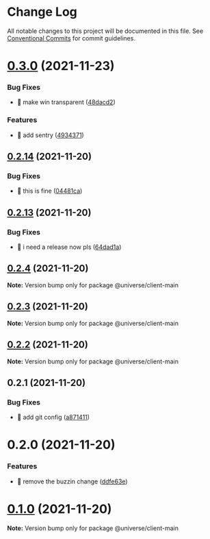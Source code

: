 # Change Log

All notable changes to this project will be documented in this file.
See [Conventional Commits](https://conventionalcommits.org) for commit guidelines.

# [0.3.0](https://github.com/TomTomB/universe/compare/v0.2.18...v0.3.0) (2021-11-23)


### Bug Fixes

* 🐛 make win transparent ([48dacd2](https://github.com/TomTomB/universe/commit/48dacd271662f0e6f52bf881a30de516c31645d7))


### Features

* 🎸 add sentry ([4934371](https://github.com/TomTomB/universe/commit/4934371131378fb7302e82b4326a25c9c1cee300))





## [0.2.14](https://github.com/TomTomB/universe/compare/v21.11.20-1291...v0.2.14) (2021-11-20)


### Bug Fixes

* 🐛 this is fine ([04481ca](https://github.com/TomTomB/universe/commit/04481ca9e5c5864ace039ffee013ad28cb85fdea))





## [0.2.13](https://github.com/TomTomB/universe/compare/v0.2.12...v0.2.13) (2021-11-20)


### Bug Fixes

* 🐛 i need a release now pls ([64dad1a](https://github.com/TomTomB/universe/commit/64dad1ab69f142e87d3b1d7e189286f1e71b5c3d))





## [0.2.4](https://github.com/TomTomB/universe/compare/v0.2.3...v0.2.4) (2021-11-20)

**Note:** Version bump only for package @universe/client-main





## [0.2.3](https://github.com/TomTomB/universe/compare/v0.2.2...v0.2.3) (2021-11-20)

**Note:** Version bump only for package @universe/client-main





## [0.2.2](https://github.com/TomTomB/universe/compare/v0.2.1...v0.2.2) (2021-11-20)

**Note:** Version bump only for package @universe/client-main





## 0.2.1 (2021-11-20)


### Bug Fixes

* 🐛 add git config ([a871411](https://github.com/TomTomB/universe/commit/a87141135c5e34c111a368a4e97a47fd63c5a640))





# 0.2.0 (2021-11-20)


### Features

* 🎸 remove the buzzin change ([ddfe63e](https://github.com/TomTomB/universe/commit/ddfe63eadfb76b698d76bae8fed4b52a73807b8d))





# [0.1.0](https://github.com/TomTomB/universe/compare/v0.0.1...v0.1.0) (2021-11-20)

**Note:** Version bump only for package @universe/client-main
